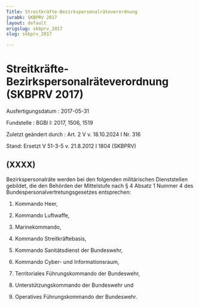 ```yaml
---
Title: Streitkräfte-Bezirkspersonalräteverordnung
jurabk: SKBPRV 2017
layout: default
origslug: skbprv_2017
slug: skbprv_2017

---
```


# Streitkräfte-Bezirkspersonalräteverordnung (SKBPRV 2017)

Ausfertigungsdatum
:   2017-05-31

Fundstelle
:   BGBl I: 2017, 1506, 1519

Zuletzt geändert durch
:   Art. 2 V v. 18.10.2024 I Nr. 316

Stand: Ersetzt V 51-3-5 v. 21.8.2012 I 1804 (SKBPRV)

## (XXXX)

Bezirkspersonalräte werden bei den folgenden militärischen Dienststellen gebildet, die den Behörden der Mittelstufe nach § 4 Absatz 1 Nummer 4 des Bundespersonalvertretungsgesetzes entsprechen:

1.  Kommando Heer,


2.  Kommando Luftwaffe,


3.  Marinekommando,


4.  Kommando Streitkräftebasis,


5.  Kommando Sanitätsdienst der Bundeswehr,


6.  Kommando Cyber- und Informationsraum,


7.  Territoriales Führungskommando der Bundeswehr,


8.  Unterstützungskommando der Bundeswehr und


9.  Operatives Führungskommando der Bundeswehr.




